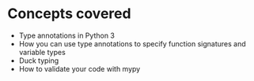 # Concepts covered

- Type annotations in Python 3
- How you can use type annotations to specify function signatures and variable types
- Duck typing
- How to validate your code with mypy
